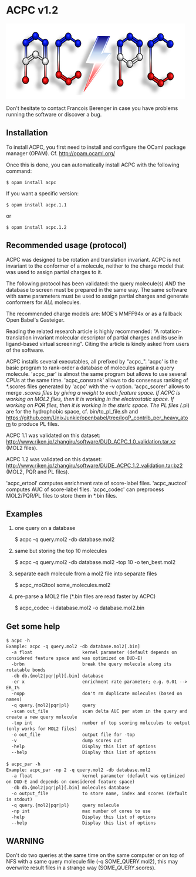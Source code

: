ACPC v1.2
=========

![Logo](ACPC_logo.png?raw=true)

Don't hesitate to contact Francois Berenger in case you have problems running
the software or discover a bug.

Installation
------------

To install ACPC, you first need to install and configure
the OCaml package manager (OPAM). Cf. http://opam.ocaml.org/

Once this is done, you can automatically install ACPC
with the following command:

    $ opam install acpc

If you want a specific version:

    $ opam install acpc.1.1

or

    $ opam install acpc.1.2

Recommended usage (protocol)
----------------------------

ACPC was designed to be rotation and translation invariant.
ACPC is not invariant to the conformer of a molecule,
neither to the charge model that was used to assign partial charges to it.

The following protocol has been validated:
the query molecule(s) _AND_ the database to screen must be prepared in
the same way. The same software with same parameters must be used
to assign partial charges and generate conformers for _ALL_ molecules.

The recommended charge models are:
MOE's MMFF94x or as a fallback Open Babel's Gasteiger.

Reading the related research article is highly recommended:
"A rotation-translation invariant molecular descriptor of
partial charges and its use in ligand-based virtual screening".
Citing the article is kindly asked from users of the software.

ACPC installs several executables, all prefixed by "acpc_".
'acpc' is the basic program to rank-order a database of molecules
against a query molecule.
'acpc_par' is almost the same program but allows to use several CPUs
at the same time.
'acpc_consrank' allows to do consensus ranking of *.scores files
generated by 'acpc' with the -v option.
'acpc_scorer' allows to merge *.scores files by giving a weight to
each feature space.
If ACPC is working on MOL2 files, then it is working in the electrostatic
space. If working on PQR files, then it is working in the steric space.
The PL files (*.pl) are for the hydrophobic space, cf. bin/to_pl_file.sh
and https://github.com/UnixJunkie/openbabel/tree/logP_contrib_per_heavy_atom
to produce PL files.

ACPC 1.1 was validated on this dataset:
http://www.riken.jp/zhangiru/software/DUD_ACPC_1.0_validation.tar.xz
(MOL2 files).

ACPC 1.2 was validated on this dataset:
http://www.riken.jp/zhangiru/software/DUDE_ACPC_1.2_validation.tar.bz2
(MOL2, PQR and PL files).

'acpc_ertool' computes enrichment rate of score-label files.
'acpc_auctool' computes AUC of score-label files.
'acpc_codec' can preprocess MOL2/PQR/PL files to store them in *.bin files.

Examples
--------

1) one query on a database

    $ acpc -q query.mol2 -db database.mol2

2) same but storing the top 10 molecules

    $ acpc -q query.mol2 -db database.mol2 -top 10 -o ten_best.mol2

4) separate each molecule from a mol2 file into separate files

    $ acpc_mol2tool some_molecules.mol2

5) pre-parse a MOL2 file (*.bin files are read faster by ACPC)

    $ acpc_codec -i database.mol2 -o database.mol2.bin

Get some help
-------------

    $ acpc -h
    Example: acpc -q query.mol2 -db database.mol2[.bin]
      -a float                   kernel parameter (default depends on considered feature space and was optimized on DUD-E)
      -brbn                      break the query molecule along its rotatable bonds
      -db db.{mol2|pqr|pl}[.bin] database
      -er x                      enrichment rate parameter; e.g. 0.01 --> ER_1%
      -nopp                      don't rm duplicate molecules (based on names)
      -q query.{mol2|pqr|pl}     query
      -scan out_file             scan delta AUC per atom in the query and create a new query molecule
      -top int                   number of top scoring molecules to output (only works for MOL2 files)
      -o out_file                output file for -top
      -v                         dump scores out
      -help                      Display this list of options
      --help                     Display this list of options

    $ acpc_par -h
    Example: acpc_par -np 2 -q query.mol2 -db database.mol2
      -a float                   kernel parameter (default was optimized on DUD-E and depends on considered feature space)
      -db db.{mol2|pqr|pl}[.bin] molecules database
      -o output_file             to store name, index and scores (default is stdout)
      -q query.{mol2|pqr|pl}     query molecule
      -np int                    max number of cores to use
      -help                      Display this list of options
      --help                     Display this list of options

WARNING
-------

Don't do two queries at the same time on the same computer or on top of NFS
with a same query molecule file (-q SOME_QUERY.mol2), this may overwrite
result files in a strange way (SOME_QUERY.scores).
